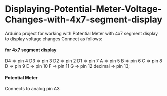 # Displaying-Potential-Meter-Voltage-Changes-with-4x7-segment-display
Arduino project for working with Potential Meter with 4x7 segment display to display voltage changes
Connect as follows: 
#### for 4x7 segment display
D4 => pin 4
D3 => pin 3
D2 => pin 2
D1 => pin 7
A => pin 5
B => pin 6
C => pin 8
D => pin 9
E => pin 10
F => pin 11
G => pin 12
decimal => pin 13;

#### Potential Meter
Connects to analog pin A3

